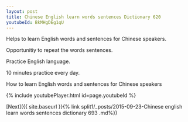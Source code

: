 ```yaml
---
layout: post
title: Chinese English learn words sentences Dictionary 620 
youtubeId: BkMHgDEg1qU
---
```

 
 
Helps to learn English words and sentences for Chinese speakers.

Opportunitiy to repeat the words sentences. 

Practice English language. 
 
10 minutes practice every day. 
 
How to learn English words and sentences for Chinese speakers 
 
{% include youtubePlayer.html id=page.youtubeId %}
 
 
[Next]({{ site.baseurl }}{% link  split1/_posts/2015-09-23-Chinese english learn words sentences dictionary 693 .md%})
 
